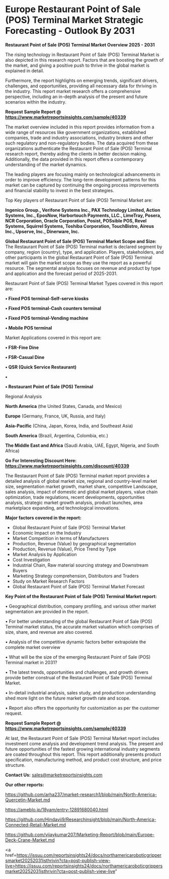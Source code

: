 # Europe Restaurant Point of Sale (POS) Terminal Market Strategic Forecasting - Outlook By 2031

<Strong> Restaurant Point of Sale (POS) Terminal Market Overview 2025 - 2031</strong>

The rising technology in Restaurant Point of Sale (POS) Terminal Market is also depicted in this research report. Factors that are boosting the growth of the market, and giving a positive push to thrive in the global market is explained in detail.

Furthermore, the report highlights on emerging trends, significant drivers, challenges, and opportunities, providing all necessary data for thriving in the industry. This report market research offers a comprehensive perspective, including an in-depth analysis of the present and future scenarios within the industry.

<strong>Request Sample Report @ <a href=https://www.marketreportsinsights.com/sample/40339>https://www.marketreportsinsights.com/sample/40339</a></strong>

The market overview included in this report provides information from a wide range of resources like government organizations, established companies, trade and industry associations, industry brokers and other such regulatory and non-regulatory bodies. The data acquired from these organizations authenticate the Restaurant Point of Sale (POS) Terminal research report, thereby aiding the clients in better decision making. Additionally, the data provided in this report offers a contemporary understanding of the market dynamics.

The leading players are focusing mainly on technological advancements in order to improve efficiency. The long-term development patterns for this market can be captured by continuing the ongoing process improvements and financial stability to invest in the best strategies.

Top Key players of Restaurant Point of Sale (POS) Terminal Market are:

<strong>Ingenico Group., Verifone Systems Inc., PAX Technology Limited, Action Systems, Inc., EposNow, Harbortouch Payments, LLC., LimeTray, Posera, NCR Corporation, Oracle Corporation, Posist, POSsible POS, Revel Systems, Squirrel Systems, Toshiba Corporation, TouchBistro, Aireus Inc., Upserve, Inc., Dinerware, Inc.</strong>

<strong><b>Global Restaurant Point of Sale (POS) Terminal Market Scope and Size:</b></strong>
The Restaurant Point of Sale (POS) Terminal market is declared segment by company, region (country), type, and application. Players, stakeholders, and other participants in the global Restaurant Point of Sale (POS) Terminal market will gain the market scope as they use the report as a powerful resource. The segmental analysis focuses on revenue and product by type and application and the forecast period of 2025-2031.

Restaurant Point of Sale (POS) Terminal Market Types covered in this report are:

<strong>•  Fixed POS terminal-Self-serve kiosks

•  Fixed POS terminal-Cash counters terminal

•  Fixed POS terminal-Vending machine

•  Mobile POS terminal</strong>

Market Applications covered in this report are:

<strong>•  FSR-Fine Dine

•  FSR-Casual Dine

•  QSR (Quick Service Restaurant)

•  

•  Restaurant Point of Sale (POS) Terminal</strong> 

Regional Analysis

<strong>North America</strong> (the United States, Canada, and Mexico)

<strong>Europe</strong> (Germany, France, UK, Russia, and Italy)

<strong>Asia-Pacific</strong> (China, Japan, Korea, India, and Southeast Asia)

<strong>South America</strong> (Brazil, Argentina, Colombia, etc.)

<strong>The Middle East and Africa</strong> (Saudi Arabia, UAE, Egypt, Nigeria, and South Africa)

<strong>Go For Interesting Discount Here: <a href=https://www.marketreportsinsights.com/discount/40339>https://www.marketreportsinsights.com/discount/40339</a></strong>

The Restaurant Point of Sale (POS) Terminal market report provides a detailed analysis of global market size, regional and country-level market size, segmentation market growth, market share, competitive Landscape, sales analysis, impact of domestic and global market players, value chain optimization, trade regulations, recent developments, opportunities analysis, strategic market growth analysis, product launches, area marketplace expanding, and technological innovations.

<strong><b>Major factors covered in the report:</b></strong>
<ul>
  <li>Global Restaurant Point of Sale (POS) Terminal Market </li>
  <li>Economic Impact on the Industry</li>
  <li>Market Competition in terms of Manufacturers</li>
  <li>Production, Revenue (Value) by geographical segmentation</li>
  <li>Production, Revenue (Value), Price Trend by Type</li>
  <li>Market Analysis by Application</li>
  <li>Cost Investigation</li>
  <li>Industrial Chain, Raw material sourcing strategy and Downstream Buyers</li>
  <li>Marketing Strategy comprehension, Distributors and Traders</li>
  <li>Study on Market Research Factors</li>
  <li>Global Restaurant Point of Sale (POS) Terminal Market Forecast</li>
</ul>

<strong><b>Key Point of the Restaurant Point of Sale (POS) Terminal Market report:</b></strong>

• Geographical distribution, company profiling, and various other market segmentation are provided in the report.

• For better understanding of the global Restaurant Point of Sale (POS) Terminal market status, the accurate market valuation which comprises of size, share, and revenue are also covered.

• Analysis of the competitive dynamic factors better extrapolate the complete market overview

• What will be the size of the emerging Restaurant Point of Sale (POS) Terminal market in 2031?

• The latest trends, opportunities and challenges, and growth drivers provide better construal of the Restaurant Point of Sale (POS) Terminal Market.

• In-detail industrial analysis, sales study, and production understanding shed more light on the future market growth rate and scope.

• Report also offers the opportunity for customization as per the customer request.

<strong>Request Sample Report @ <a href=https://www.marketreportsinsights.com/sample/40339>https://www.marketreportsinsights.com/sample/40339</a></strong>

At last, the Restaurant Point of Sale (POS) Terminal Market report includes investment come analysis and development trend analysis. The present and future opportunities of the fastest growing international industry segments are coated throughout this report. This report additionally presents product specification, manufacturing method, and product cost structure, and price structure.

<strong>Contact Us:</strong>
sales@marketreportsinsights.com

<strong>Our other reports:</strong>

<a href=https://github.com/arha237/market-research1/blob/main/North-America-Quercetin-Market.md>https://github.com/arha237/market-research1/blob/main/North-America-Quercetin-Market.md</a>

<a href=https://ameblo.jp/18yam/entry-12891680040.html>https://ameblo.jp/18yam/entry-12891680040.html</a>

<a href=https://github.com/Hindavii9/Researchinsight/blob/main/North-America-Connected-Retail-Market.md>https://github.com/Hindavii9/Researchinsight/blob/main/North-America-Connected-Retail-Market.md</a>

<a href=https://github.com/vijaykumar207/Marketing-Report/blob/main/Europe-Deck-Crane-Market.md>https://github.com/vijaykumar207/Marketing-Report/blob/main/Europe-Deck-Crane-Market.md</a>

<a href=https://issuu.com/reportsinsights24/docs/northamericaroboticgrippersmarket20252031isthrivin?cta=post-publish-view-live>https://issuu.com/reportsinsights24/docs/northamericaroboticgrippersmarket20252031isthrivin?cta=post-publish-view-live</a>"
